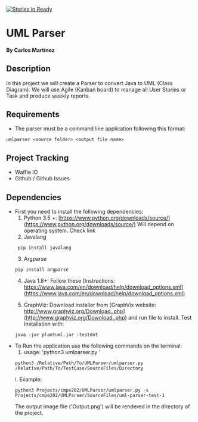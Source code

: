 [![Stories in Ready](https://badge.waffle.io/carlo379/UMLParser.png?label=ready&title=Ready)](http://waffle.io/carlo379/UMLParser)
# UML Parser
#### By Carlos Martinez

## Description
In this project we will create a Parser to convert Java to UML (Class Diagram).  We will use Agile (Kanban board) to manage all
User Stories or Task and produce weekly reports.

## Requirements
* The parser must be a command line application following this format:
```
umlparser <source folder> <output file name>
```

## Project Tracking
* Waffle IO
* Github / Github Issues

## Dependencies
 * First you need to install the following dependencies:
   1. Python 3.5 +: [https://www.python.org/downloads/source/](https://www.python.org/downloads/source/)
     Will depend on operating system. Check link
   2. Javalang
   ```
    pip install javalang
   ```
   3. Argparse
   ```
   pip install argparse
   ```
   4. Java 1.8+:  Follow these [Instructions: https://www.java.com/en/download/help/download_options.xml](https://www.java.com/en/download/help/download_options.xml)

   5. GraphViz: Download installer from [GraphVix website: http://www.graphviz.org/Download..php](http://www.graphviz.org/Download..php) and run file to install.  Test Installation with:
   ```
   java -jar plantuml.jar -testdot
   ```
 * To Run the application use the following commands on the terminal:
   1. usage: 'python3 umlparser.py <source folder>'
   ```
   python3 /Relative/Path/To/UMLParser/umlparser.py /Relative/Path/To/TestCase/SourceFiles/Directory
   ```
     i. Example:
     ```
     python3 Projects/cmpe202/UMLParser/umlparser.py -s Projects/cmpe202/UMLParser/SourceFiles/uml-parser-test-1
     ```
   The output image file ('Output.png') will be rendered in the directory of the project.




